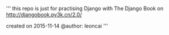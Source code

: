 '''
this repo is just for practising Django
with The Django Book
on http://djangobook.py3k.cn/2.0/

created on 2015-11-14
@author: leoncai
'''
